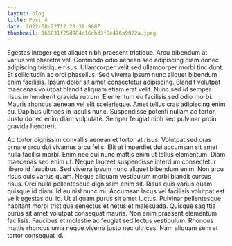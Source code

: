 ```yaml
---
layout: blog
title: Post 4
date: 2022-08-22T12:20:39.908Z
thumbnail: 165831f25d984c16dbd3f8e476a9022a.jpeg
---
```

Egestas integer eget aliquet nibh praesent tristique. Arcu bibendum at varius vel pharetra vel. Commodo odio aenean sed adipiscing diam donec adipiscing tristique risus. Ullamcorper velit sed ullamcorper morbi tincidunt. Et sollicitudin ac orci phasellus. Sed viverra ipsum nunc aliquet bibendum enim facilisis. Ipsum dolor sit amet consectetur adipiscing. Blandit volutpat maecenas volutpat blandit aliquam etiam erat velit. Nunc sed id semper risus in hendrerit gravida rutrum. Elementum eu facilisis sed odio morbi. Mauris rhoncus aenean vel elit scelerisque. Amet tellus cras adipiscing enim eu. Dapibus ultrices in iaculis nunc. Suspendisse potenti nullam ac tortor. Justo donec enim diam vulputate. Semper feugiat nibh sed pulvinar proin gravida hendrerit.

Ac tortor dignissim convallis aenean et tortor at risus. Volutpat sed cras ornare arcu dui vivamus arcu felis. Elit at imperdiet dui accumsan sit amet nulla facilisi morbi. Enim nec dui nunc mattis enim ut tellus elementum. Diam maecenas sed enim ut. Neque laoreet suspendisse interdum consectetur libero id faucibus. Sed viverra ipsum nunc aliquet bibendum enim. Non arcu risus quis varius quam. Neque aliquam vestibulum morbi blandit cursus risus. Orci nulla pellentesque dignissim enim sit. Risus quis varius quam quisque id diam. Id eu nisl nunc mi. Accumsan lacus vel facilisis volutpat est velit egestas dui id. Ut aliquam purus sit amet luctus. Pulvinar pellentesque habitant morbi tristique senectus et netus et malesuada. Quisque sagittis purus sit amet volutpat consequat mauris. Non enim praesent elementum facilisis. Faucibus et molestie ac feugiat sed lectus vestibulum. Rhoncus mattis rhoncus urna neque viverra justo nec ultrices. Nam aliquam sem et tortor consequat id.